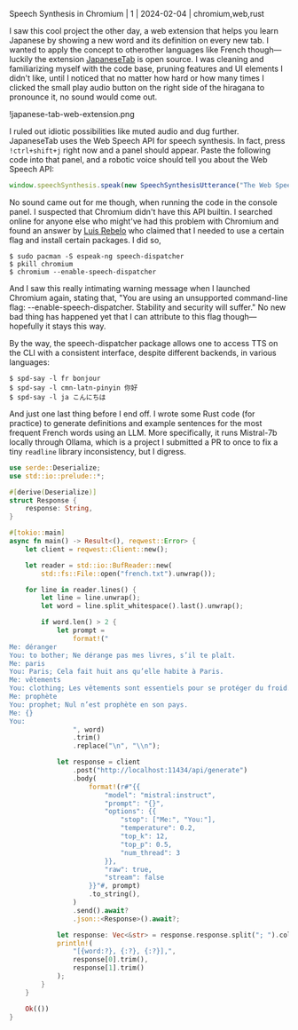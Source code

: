 Speech Synthesis in Chromium | 1 | 2024-02-04 | chromium,web,rust

I saw this cool project the other day, a web extension that helps you learn Japanese by showing a new word and its definition on every new tab. I wanted to apply the concept to otherother languages like French though—luckily the extension [JapaneseTab](https://github.com/Anupya/JapaneseTab) is open source. I was cleaning and familiarizing myself with the code base, pruning features and UI elements I didn't like, until I noticed that no matter how hard or how many times I clicked the small play audio button on the right side of the hiragana to pronounce it, no sound would come out.

!japanese-tab-web-extension.png

I ruled out idiotic possibilities like muted audio and dug further. JapaneseTab uses the Web Speech API for speech synthesis. In fact, press `!ctrl+shift+j` right now and a panel should appear. Paste the following code into that panel, and a robotic voice should tell you about the Web Speech API:

````js
window.speechSynthesis.speak(new SpeechSynthesisUtterance("The Web Speech API, an API supported by all major browsers, allows for easy speech recognition and synthesis."));
````

No sound came out for me though, when running the code in the console panel. I suspected that Chromium didn't have this API builtin. I searched online for anyone else who might've had this problem with Chromium and found an answer by [Luis Rebelo](https://askubuntu.com/a/937969) who claimed that I needed to use a certain flag and install certain packages. I did so,

```shell
$ sudo pacman -S espeak-ng speech-dispatcher
$ pkill chromium
$ chromium --enable-speech-dispatcher
```

And I saw this really intimating warning message when I launched Chromium again, stating that, "You are using an unsupported command-line flag: --enable-speech-dispatcher. Stability and security will suffer." No new bad thing has happened yet that I can attribute to this flag though—hopefully it stays this way.

By the way, the speech-dispatcher package allows one to access TTS on the CLI with a consistent interface, despite different backends, in various languages:

```shell
$ spd-say -l fr bonjour
$ spd-say -l cmn-latn-pinyin 你好
$ spd-say -l ja こんにちは
```

And just one last thing before I end off. I wrote some Rust code (for practice) to generate definitions and example sentences for the most frequent French words using an LLM. More specifically, it runs Mistral-7b locally through Ollama, which is a project I submitted a PR to once to fix a tiny `readline` library inconsistency, but I digress.

```rs
use serde::Deserialize;
use std::io::prelude::*;

#[derive(Deserialize)]
struct Response {
    response: String,
}

#[tokio::main]
async fn main() -> Result<(), reqwest::Error> {
    let client = reqwest::Client::new();

    let reader = std::io::BufReader::new(
        std::fs::File::open("french.txt").unwrap());

    for line in reader.lines() {
        let line = line.unwrap();
        let word = line.split_whitespace().last().unwrap();

        if word.len() > 2 {
            let prompt =
                format!("
Me: déranger
You: to bother; Ne dérange pas mes livres, s’il te plaît.
Me: paris
You: Paris; Cela fait huit ans qu’elle habite à Paris.
Me: vêtements
You: clothing; Les vêtements sont essentiels pour se protéger du froid.
Me: prophète
You: prophet; Nul n’est prophète en son pays.
Me: {}
You:
                ", word)
                .trim()
                .replace("\n", "\\n");

            let response = client
                .post("http://localhost:11434/api/generate")
                .body(
                    format!(r#"{{
                        "model": "mistral:instruct",
                        "prompt": "{}",
                        "options": {{
                            "stop": ["Me:", "You:"],
                            "temperature": 0.2,
                            "top_k": 12,
                            "top_p": 0.5,
                            "num_thread": 3
                        }},
                        "raw": true,
                        "stream": false
                    }}"#, prompt)
                    .to_string(),
                )
                .send().await?
                .json::<Response>().await?;

            let response: Vec<&str> = response.response.split("; ").collect();
            println!(
                "[{word:?}, {:?}, {:?}],",
                response[0].trim(),
                response[1].trim()
            );
        }
    }

    Ok(())
}
```
